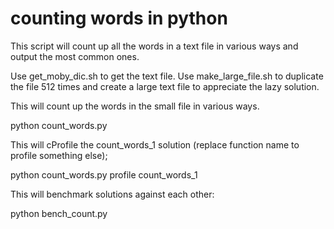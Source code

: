 counting words in python
========================

This script will count up all the words in a text file in various ways and output the most common ones.

Use get_moby_dic.sh to get the text file. Use make_large_file.sh to duplicate the file 512 times and create a large
text file to appreciate the lazy solution.

This will count up the words in the small file in various ways.

 python count_words.py

This will cProfile the count_words_1 solution (replace function name to profile something else);

 python count_words.py profile count_words_1

This will benchmark solutions against each other:

 python bench_count.py

